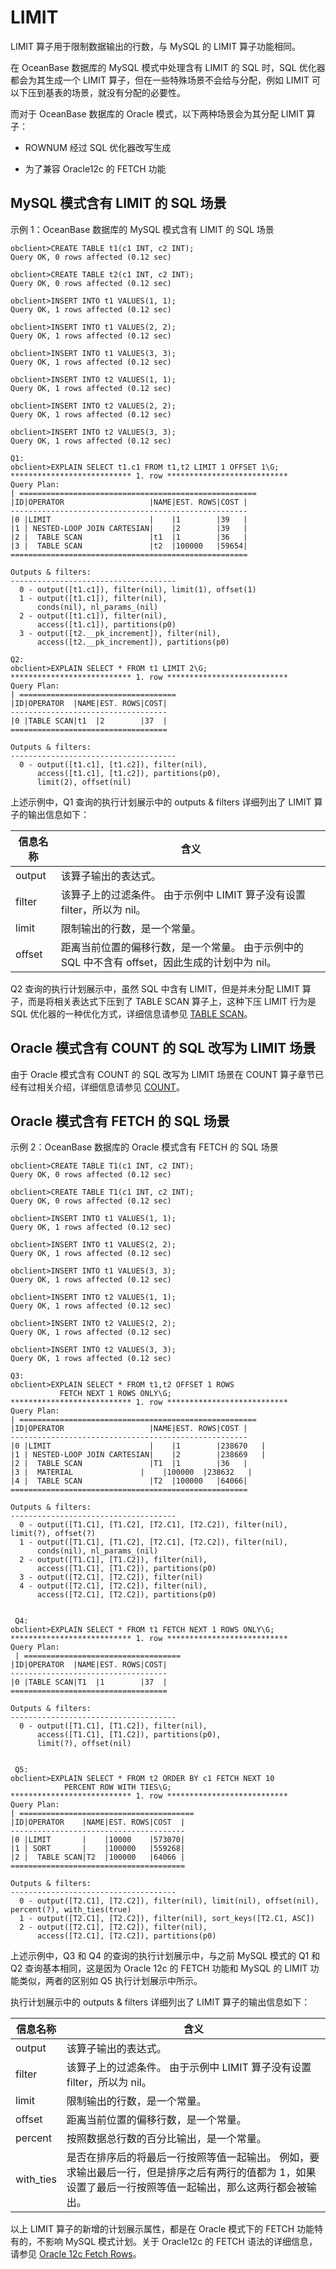 LIMIT 
==========================

LIMIT 算子用于限制数据输出的行数，与 MySQL 的 LIMIT 算子功能相同。

在 OceanBase 数据库的 MySQL 模式中处理含有 LIMIT 的 SQL 时，SQL 优化器都会为其生成一个 LIMIT 算子，但在一些特殊场景不会给与分配，例如 LIMIT 可以下压到基表的场景，就没有分配的必要性。

而对于 OceanBase 数据库的 Oracle 模式，以下两种场景会为其分配 LIMIT 算子：

* ROWNUM 经过 SQL 优化器改写生成

  

* 为了兼容 Oracle12c 的 FETCH 功能

  




MySQL 模式含有 LIMIT 的 SQL 场景 
----------------------------------------------

示例 1：OceanBase 数据库的 MySQL 模式含有 LIMIT 的 SQL 场景

    obclient>CREATE TABLE t1(c1 INT, c2 INT);
    Query OK, 0 rows affected (0.12 sec)
    
    obclient>CREATE TABLE t2(c1 INT, c2 INT);
    Query OK, 0 rows affected (0.12 sec)
    
    obclient>INSERT INTO t1 VALUES(1, 1);
    Query OK, 1 rows affected (0.12 sec)
    
    obclient>INSERT INTO t1 VALUES(2, 2);
    Query OK, 1 rows affected (0.12 sec)
    
    obclient>INSERT INTO t1 VALUES(3, 3);
    Query OK, 1 rows affected (0.12 sec)
    
    obclient>INSERT INTO t2 VALUES(1, 1);
    Query OK, 1 rows affected (0.12 sec)
    
    obclient>INSERT INTO t2 VALUES(2, 2);
    Query OK, 1 rows affected (0.12 sec)
    
    obclient>INSERT INTO t2 VALUES(3, 3);
    Query OK, 1 rows affected (0.12 sec)
    
    Q1: 
    obclient>EXPLAIN SELECT t1.c1 FROM t1,t2 LIMIT 1 OFFSET 1\G;
    *************************** 1. row ***************************
    Query Plan:
    | =====================================================
    |ID|OPERATOR                   |NAME|EST. ROWS|COST |
    -----------------------------------------------------
    |0 |LIMIT                      |    |1        |39   |
    |1 | NESTED-LOOP JOIN CARTESIAN|    |2        |39   |
    |2 |  TABLE SCAN               |t1  |1        |36   |
    |3 |  TABLE SCAN               |t2  |100000   |59654|
    =====================================================
    
    Outputs & filters: 
    -------------------------------------
      0 - output([t1.c1]), filter(nil), limit(1), offset(1)
      1 - output([t1.c1]), filter(nil), 
          conds(nil), nl_params_(nil)
      2 - output([t1.c1]), filter(nil), 
          access([t1.c1]), partitions(p0)
      3 - output([t2.__pk_increment]), filter(nil), 
          access([t2.__pk_increment]), partitions(p0)
    
    Q2: 
    obclient>EXPLAIN SELECT * FROM t1 LIMIT 2\G;
    *************************** 1. row ***************************
    Query Plan:
    | ===================================
    |ID|OPERATOR  |NAME|EST. ROWS|COST|
    -----------------------------------
    |0 |TABLE SCAN|t1  |2        |37  |
    ===================================
    
    Outputs & filters: 
    -------------------------------------
      0 - output([t1.c1], [t1.c2]), filter(nil), 
          access([t1.c1], [t1.c2]), partitions(p0), 
          limit(2), offset(nil)
         



上述示例中，Q1 查询的执行计划展示中的 outputs \& filters 详细列出了 LIMIT 算子的输出信息如下：


| **信息名称** |                                  **含义**                                  |
|----------|--------------------------------------------------------------------------|
| output   | 该算子输出的表达式。                                                               |
| filter   | 该算子上的过滤条件。 由于示例中 LIMIT 算子没有设置 filter，所以为 nil。            |
| limit    | 限制输出的行数，是一个常量。                                                           |
| offset   | 距离当前位置的偏移行数，是一个常量。 由于示例中的 SQL 中不含有 offset，因此生成的计划中为 nil。 |



Q2 查询的执行计划展示中，虽然 SQL 中含有 LIMIT，但是并未分配 LIMIT 算子，而是将相关表达式下压到了 TABLE SCAN 算子上，这种下压 LIMIT 行为是 SQL 优化器的一种优化方式，详细信息请参见 [TABLE SCAN](t1994515.html#topic-1994515)。

Oracle 模式含有 COUNT 的 SQL 改写为 LIMIT 场景 
---------------------------------------------------------

由于 Oracle 模式含有 COUNT 的 SQL 改写为 LIMIT 场景在 COUNT 算子章节已经有过相关介绍，详细信息请参见 [COUNT](t1994518.html#topic-1994518)。

Oracle 模式含有 FETCH 的 SQL 场景 
-----------------------------------------------

示例 2：OceanBase 数据库的 Oracle 模式含有 FETCH 的 SQL 场景

    obclient>CREATE TABLE T1(c1 INT, c2 INT);
    Query OK, 0 rows affected (0.12 sec)
    
    obclient>CREATE TABLE T1(c1 INT, c2 INT);
    Query OK, 0 rows affected (0.12 sec)
    
    obclient>INSERT INTO t1 VALUES(1, 1);
    Query OK, 1 rows affected (0.12 sec)
    
    obclient>INSERT INTO t1 VALUES(2, 2);
    Query OK, 1 rows affected (0.12 sec)
    
    obclient>INSERT INTO t1 VALUES(3, 3);
    Query OK, 1 rows affected (0.12 sec)
    
    obclient>INSERT INTO t2 VALUES(1, 1);
    Query OK, 1 rows affected (0.12 sec)
    
    obclient>INSERT INTO t2 VALUES(2, 2);
    Query OK, 1 rows affected (0.12 sec)
    
    obclient>INSERT INTO t2 VALUES(3, 3);
    Query OK, 1 rows affected (0.12 sec)
    
    Q3: 
    obclient>EXPLAIN SELECT * FROM t1,t2 OFFSET 1 ROWS 
               FETCH NEXT 1 ROWS ONLY\G;
    *************************** 1. row ***************************
    Query Plan:
    | =====================================================
    |ID|OPERATOR                   |NAME|EST. ROWS|COST |
    -----------------------------------------------------
    |0 |LIMIT                      |    |1        |238670   |
    |1 | NESTED-LOOP JOIN CARTESIAN|    |2        |238669   |
    |2 |  TABLE SCAN               |T1  |1        |36   |
    |3 |  MATERIAL               |    |100000  |238632   |
    |4 |  TABLE SCAN               |T2  |100000   |64066|
    =====================================================
    
    Outputs & filters: 
    -------------------------------------
      0 - output([T1.C1], [T1.C2], [T2.C1], [T2.C2]), filter(nil), limit(?), offset(?)
      1 - output([T1.C1], [T1.C2], [T2.C1], [T2.C2]), filter(nil), 
          conds(nil), nl_params_(nil)
      2 - output([T1.C1], [T1.C2]), filter(nil), 
          access([T1.C1], [T1.C2]), partitions(p0)
      3 - output([T2.C1], [T2.C2]), filter(nil)
      4 - output([T2.C1], [T2.C2]), filter(nil), 
          access([T2.C1], [T2.C2]), partitions(p0)
          
          
     Q4: 
    obclient>EXPLAIN SELECT * FROM t1 FETCH NEXT 1 ROWS ONLY\G;
    *************************** 1. row ***************************
    Query Plan:
     | ===================================
    |ID|OPERATOR  |NAME|EST. ROWS|COST|
    -----------------------------------
    |0 |TABLE SCAN|T1  |1        |37  |
    ===================================
    
    Outputs & filters: 
    -------------------------------------
      0 - output([T1.C1], [T1.C2]), filter(nil), 
          access([T1.C1], [T1.C2]), partitions(p0), 
          limit(?), offset(nil)
     
     
     Q5: 
    obclient>EXPLAIN SELECT * FROM t2 ORDER BY c1 FETCH NEXT 10 
                PERCENT ROW WITH TIES\G;
    *************************** 1. row ***************************
    Query Plan:
    | =======================================
    |ID|OPERATOR    |NAME|EST. ROWS|COST  |
    ---------------------------------------
    |0 |LIMIT       |    |10000    |573070|
    |1 | SORT       |    |100000   |559268|
    |2 |  TABLE SCAN|T2  |100000   |64066 |
    =======================================
    
    Outputs & filters: 
    -------------------------------------
      0 - output([T2.C1], [T2.C2]), filter(nil), limit(nil), offset(nil), percent(?), with_ties(true)
      1 - output([T2.C1], [T2.C2]), filter(nil), sort_keys([T2.C1, ASC])
      2 - output([T2.C1], [T2.C2]), filter(nil), 
          access([T2.C1], [T2.C2]), partitions(p0)



上述示例中，Q3 和 Q4 的查询的执行计划展示中，与之前 MySQL 模式的 Q1 和 Q2 查询基本相同，这是因为 Oracle 12c 的 FETCH 功能和 MySQL 的 LIMIT 功能类似，两者的区别如 Q5 执行计划展示中所示。

执行计划展示中的 outputs \& filters 详细列出了 LIMIT 算子的输出信息如下：


| **信息名称**  |                                             **含义**                                              |
|-----------|-------------------------------------------------------------------------------------------------|
| output    | 该算子输出的表达式。                                                                                      |
| filter    | 该算子上的过滤条件。 由于示例中 LIMIT 算子没有设置 filter，所以为 nil。                                   |
| limit     | 限制输出的行数，是一个常量。                                                                                  |
| offset    | 距离当前位置的偏移行数，是一个常量。                                                                              |
| percent   | 按照数据总行数的百分比输出，是一个常量。                                                                            |
| with_ties | 是否在排序后的将最后一行按照等值一起输出。 例如，要求输出最后一行，但是排序之后有两行的值都为 1，如果设置了最后一行按照等值一起输出，那么这两行都会被输出。 |



以上 LIMIT 算子的新增的计划展示属性，都是在 Oracle 模式下的 FETCH 功能特有的，不影响 MySQL 模式计划。关于 Oracle12c 的 FETCH 语法的详细信息，请参见 [Oracle 12c Fetch Rows](https://renenyffenegger.ch/notes/development/databases/Oracle/SQL/select/first-n-rows/index#ora-sql-row-limiting-clause)。
